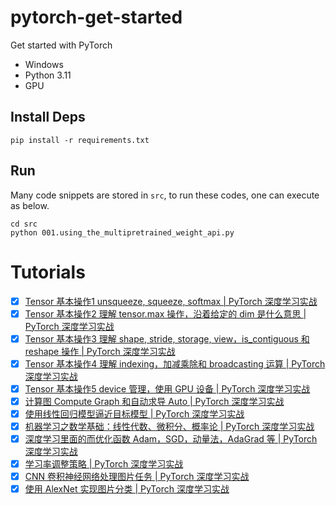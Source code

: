 # pytorch-get-started
Get started with PyTorch

* Windows
* Python 3.11
* GPU

## Install Deps

```
pip install -r requirements.txt
```


## Run

Many code snippets are stored in `src`, to run these codes, one can execute as below.

```
cd src
python 001.using_the_multipretrained_weight_api.py
```

# Tutorials

- [x] [Tensor 基本操作1 unsqueeze, squeeze, softmax | PyTorch 深度学习实战](https://blog.csdn.net/samurais/article/details/145244874)
- [x] [Tensor 基本操作2 理解 tensor.max 操作，沿着给定的 dim 是什么意思 | PyTorch 深度学习实战](https://chatopera.blog.csdn.net/article/details/145297647)
- [x] [Tensor 基本操作3 理解 shape, stride, storage, view，is_contiguous 和 reshape 操作 | PyTorch 深度学习实战](https://chatopera.blog.csdn.net/article/details/145305367)
- [x] [Tensor 基本操作4 理解 indexing，加减乘除和 broadcasting 运算 | PyTorch 深度学习实战](https://blog.csdn.net/samurais/article/details/145314174)
- [x] [Tensor 基本操作5 device 管理，使用 GPU 设备 | PyTorch 深度学习实战](https://chatopera.blog.csdn.net/article/details/145314362)
- [x] [计算图 Compute Graph 和自动求导 Auto | PyTorch 深度学习实战](https://blog.csdn.net/samurais/article/details/145319886)
- [x] [使用线性回归模型逼近目标模型 | PyTorch 深度学习实战](https://blog.csdn.net/samurais/article/details/145436751)
- [x] [机器学习之数学基础：线性代数、微积分、概率论 | PyTorch 深度学习实战](https://chatopera.blog.csdn.net/article/details/145457385)
- [x] [深度学习里面的而优化函数 Adam，SGD，动量法，AdaGrad 等 | PyTorch 深度学习实战](https://chatopera.blog.csdn.net/article/details/145479603)
- [x] [学习率调整策略 | PyTorch 深度学习实战](https://chatopera.blog.csdn.net/article/details/145488189)
- [x] [CNN 卷积神经网络处理图片任务 | PyTorch 深度学习实战](https://blog.csdn.net/samurais/article/details/145493782)
- [x] [使用 AlexNet 实现图片分类 | PyTorch 深度学习实战](https://blog.csdn.net/samurais/article/details/145541780)
